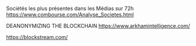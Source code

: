 Sociétés les plus présentes dans les Médias sur 72h
https://www.combourse.com/Analyse_Societes.html

DEANONYMIZING THE BLOCKCHAIN
https://www.arkhamintelligence.com/

https://blockstream.com/
